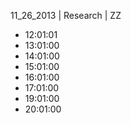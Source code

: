 11_26_2013 | Research | ZZ 
* 12:01:01
* 13:01:00
* 14:01:00
* 15:01:00
* 16:01:00
* 17:01:00
* 19:01:00
* 20:01:00
